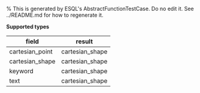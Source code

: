 % This is generated by ESQL's AbstractFunctionTestCase. Do no edit it. See ../README.md for how to regenerate it.

**Supported types**

| field | result |
| --- | --- |
| cartesian_point | cartesian_shape |
| cartesian_shape | cartesian_shape |
| keyword | cartesian_shape |
| text | cartesian_shape |

